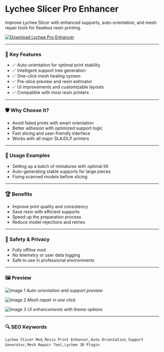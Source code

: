 # Lychee Slicer Pro Enhancer

Improve Lychee Slicer with enhanced supports, auto-orientation, and mesh repair tools for flawless resin printing.

[![Download Lychee Pro Enhancer](https://img.shields.io/badge/Download-LycheeEnhancer-blueviolet)](#)

---

### 🎯 Key Features

- ✅ Auto-orientation for optimal print stability
- ✅ Intelligent support tree generation
- ✅ One-click mesh healing system
- ✅ Pre-slice preview and resin estimator
- ✅ UI improvements and customizable layouts
- ✅ Compatible with most resin printers

---

### 🛡 Why Choose It?

- Avoid failed prints with smart orientation
- Better adhesion with optimized support logic
- Fast slicing and user-friendly interface
- Works with all major SLA/DLP printers

---

### 🧪 Usage Examples

- Setting up a batch of miniatures with optimal tilt
- Auto-generating stable supports for large pieces
- Fixing scanned models before slicing

---

### 🏆 Benefits

- Improve print quality and consistency
- Save resin with efficient supports
- Speed up the preparation process
- Reduce model rejections and retries

---

### 🔐 Safety & Privacy

- Fully offline mod
- No telemetry or user data logging
- Safe to use in professional environments

---

### 🖼 Preview

![Image 1](https://peopoly.net/cdn/shop/articles/Lychee_Slicer-Forge_800x.png?v=1688113044)
*Auto-orientation and support preview*

![Image 2](INSERT_IMAGE_URL_HERE)
*Mesh repair in one click*

![Image 3](INSERT_IMAGE_URL_HERE)
*UI enhancements with theme options*

---

### 🔍 SEO Keywords

`Lychee Slicer Mod`, `Resin Print Enhancer`, `Auto Orientation`, `Support Generator`, `Mesh Repair Tool`, `Lychee 3D Plugin`
